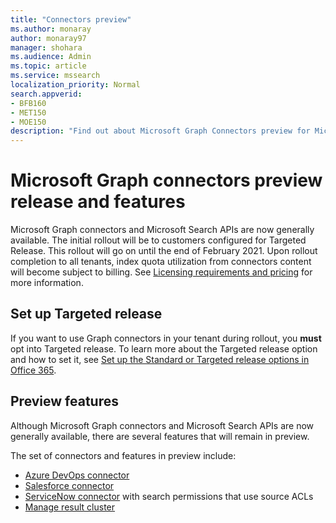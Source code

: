 ```yaml
---
title: "Connectors preview"
ms.author: monaray
author: monaray97
manager: shohara
ms.audience: Admin
ms.topic: article
ms.service: mssearch
localization_priority: Normal
search.appverid:
- BFB160
- MET150
- MOE150
description: "Find out about Microsoft Graph Connectors preview for Microsoft Search."
---
```


# Microsoft Graph connectors preview release and features

Microsoft Graph connectors and Microsoft Search APIs are now generally available. The initial rollout will be to customers configured for Targeted Release. This rollout will go on until the end of February 2021. Upon rollout completion to all tenants, index quota utilization from connectors content will become subject to billing. See [Licensing requirements and pricing](licensing.md) for more information.

## Set up Targeted release

If you want to use Graph connectors in your tenant during rollout, you **must** opt into Targeted release. To learn more about the Targeted release option and how to set it, see [Set up the Standard or Targeted release options in Office 365](https://docs.microsoft.com/office365/admin/manage/release-options-in-office-365?view=o365-worldwide&preserve-view=true).

## Preview features

Although Microsoft Graph connectors and Microsoft Search APIs are now generally available, there are several features that will remain in preview.

The set of connectors and features in preview include:

* [Azure DevOps connector](azure-devops-connector.md)
* [Salesforce connector](salesforce-connector.md)
* [ServiceNow connector](servicenow-connector.md) with search permissions that use source ACLs
* [Manage result cluster](result-cluster.md)